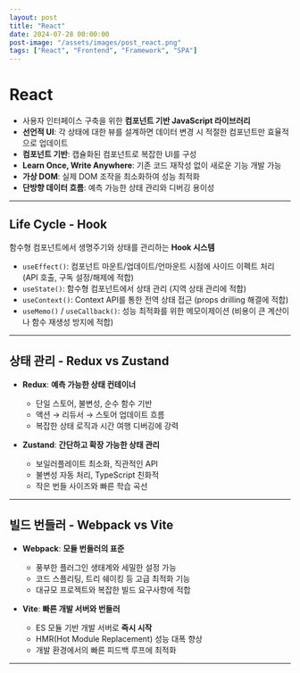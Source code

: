 ```yaml
---
layout: post
title: "React"
date: 2024-07-28 00:00:00
post-image: "/assets/images/post_react.png"
tags: ["React", "Frontend", "Framework", "SPA"]
---
```


# React

- 사용자 인터페이스 구축을 위한 **컴포넌트 기반 JavaScript 라이브러리**
- **선언적 UI**: 각 상태에 대한 뷰를 설계하면 데이터 변경 시 적절한 컴포넌트만 효율적으로 업데이트
- **컴포넌트 기반**: 캡슐화된 컴포넌트로 복잡한 UI를 구성
- **Learn Once, Write Anywhere**: 기존 코드 재작성 없이 새로운 기능 개발 가능
- **가상 DOM**: 실제 DOM 조작을 최소화하여 성능 최적화
- **단방향 데이터 흐름**: 예측 가능한 상태 관리와 디버깅 용이성

---

## Life Cycle - Hook

함수형 컴포넌트에서 생명주기와 상태를 관리하는 **Hook 시스템**

- `useEffect()`: 컴포넌트 마운트/업데이트/언마운트 시점에 사이드 이펙트 처리 (API 호출, 구독 설정/해제에 적합)
- `useState()`: 함수형 컴포넌트에서 상태 관리 (지역 상태 관리에 적합)
- `useContext()`: Context API를 통한 전역 상태 접근 (props drilling 해결에 적합)
- `useMemo()` / `useCallback()`: 성능 최적화를 위한 메모이제이션 (비용이 큰 계산이나 함수 재생성 방지에 적합)

---

## 상태 관리 - Redux vs Zustand

- **Redux**: **예측 가능한 상태 컨테이너**

  - 단일 스토어, 불변성, 순수 함수 기반
  - 액션 → 리듀서 → 스토어 업데이트 흐름
  - 복잡한 상태 로직과 시간 여행 디버깅에 강력

- **Zustand**: **간단하고 확장 가능한 상태 관리**
  - 보일러플레이트 최소화, 직관적인 API
  - 불변성 자동 처리, TypeScript 친화적
  - 작은 번들 사이즈와 빠른 학습 곡선

---

## 빌드 번들러 - Webpack vs Vite

- **Webpack**: **모듈 번들러의 표준**

  - 풍부한 플러그인 생태계와 세밀한 설정 가능
  - 코드 스플리팅, 트리 쉐이킹 등 고급 최적화 기능
  - 대규모 프로젝트와 복잡한 빌드 요구사항에 적합

- **Vite**: **빠른 개발 서버와 번들러**
  - ES 모듈 기반 개발 서버로 **즉시 시작**
  - HMR(Hot Module Replacement) 성능 대폭 향상
  - 개발 환경에서의 빠른 피드백 루프에 최적화

---
